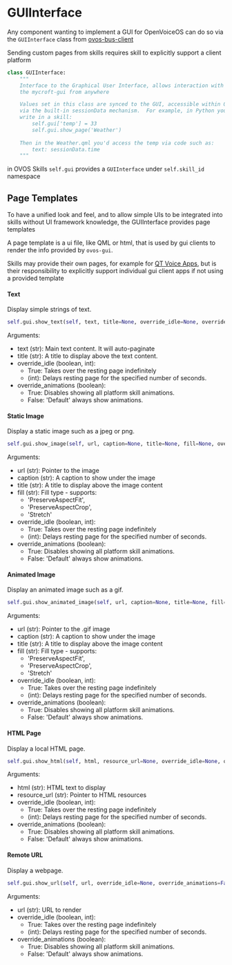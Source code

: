 # GUIInterface

Any component wanting to implement a GUI for OpenVoiceOS can do so via the `GUIInterface` class
from [ovos-bus-client](https://github.com/OpenVoiceOS/ovos-bus-client/blob/dev/ovos_bus_client/apis/gui.py)

Sending custom pages from skills requires skill to explicitly support a client platform

```python
class GUIInterface:
    """
    Interface to the Graphical User Interface, allows interaction with
    the mycroft-gui from anywhere

    Values set in this class are synced to the GUI, accessible within QML
    via the built-in sessionData mechanism.  For example, in Python you can
    write in a skill:
        self.gui['temp'] = 33
        self.gui.show_page('Weather')
        
    Then in the Weather.qml you'd access the temp via code such as:
        text: sessionData.time
    """
```

in OVOS Skills `self.gui` provides a `GUIInterface`  under `self.skill_id` namespace

## Page Templates

To have a unified look and feel, and to allow simple UIs to be integrated into skills without UI framework knowledge, the GUIInterface provides page templates

A page template is a ui file, like QML or html, that is used by gui clients to render the info provided by `ovos-gui`.

Skills may provide their own pages, for example for [QT Voice Apps](https://openvoiceos.github.io/ovos-technical-manual/qt_apps/), but is their responsibility to explicitly support individual gui client apps if not using a provided template


#### Text

Display simple strings of text.

```python
self.gui.show_text(self, text, title=None, override_idle=None, override_animations=False)
```

Arguments:

* text \(str\): Main text content.  It will auto-paginate
* title \(str\): A title to display above the text content.
* override\_idle \(boolean, int\):
  * True: Takes over the resting page indefinitely
  * \(int\): Delays resting page for the specified number of seconds.
* override\_animations \(boolean\):
  * True: Disables showing all platform skill animations.
  * False: 'Default' always show animations.

#### Static Image

Display a static image such as a jpeg or png.

```python
self.gui.show_image(self, url, caption=None, title=None, fill=None, override_idle=None, override_animations=False)
```

Arguments:

* url \(str\): Pointer to the image
* caption \(str\): A caption to show under the image
* title \(str\): A title to display above the image content
* fill \(str\): Fill type - supports: 
  * 'PreserveAspectFit',
  * 'PreserveAspectCrop', 
  * 'Stretch'
* override\_idle \(boolean, int\):
  * True: Takes over the resting page indefinitely
  * \(int\): Delays resting page for the specified number of seconds.
* override\_animations \(boolean\):
  * True: Disables showing all platform skill animations.
  * False: 'Default' always show animations.

#### Animated Image

Display an animated image such as a gif.

```python
self.gui.show_animated_image(self, url, caption=None, title=None, fill=None, override_idle=None, override_animations=False)
```

Arguments:

* url \(str\): Pointer to the .gif image
* caption \(str\): A caption to show under the image
* title \(str\): A title to display above the image content
* fill \(str\): Fill type - supports: 
  * 'PreserveAspectFit',
  * 'PreserveAspectCrop', 
  * 'Stretch'
* override\_idle \(boolean, int\):
  * True: Takes over the resting page indefinitely
  * \(int\): Delays resting page for the specified number of seconds.
* override\_animations \(boolean\):
  * True: Disables showing all platform skill animations.
  * False: 'Default' always show animations.

#### HTML Page

Display a local HTML page.

```python
self.gui.show_html(self, html, resource_url=None, override_idle=None, override_animations=False)
```

Arguments:

* html \(str\): HTML text to display
* resource\_url \(str\): Pointer to HTML resources
* override\_idle \(boolean, int\):
  * True: Takes over the resting page indefinitely
  * \(int\): Delays resting page for the specified number of seconds.
* override\_animations \(boolean\):
  * True: Disables showing all platform skill animations.
  * False: 'Default' always show animations.

#### Remote URL

Display a webpage.

```python
self.gui.show_url(self, url, override_idle=None, override_animations=False)
```

Arguments:

* url \(str\): URL to render
* override\_idle \(boolean, int\):
  * True: Takes over the resting page indefinitely
  * \(int\): Delays resting page for the specified number of seconds.
* override\_animations \(boolean\):
  * True: Disables showing all platform skill animations.
  * False: 'Default' always show animations.

